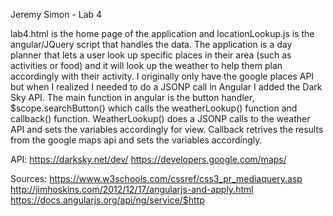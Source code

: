Jeremy Simon - Lab 4

lab4.html is the home page of the application and locationLookup.js is the angular/JQuery script that handles the data. The application is a day planner that lets a user look up specific places in their area (such as activities or food) and it will look up the weather to help them plan accordingly with their activity. I originally only have the google places API but when I realized I needed to do a JSONP call in Angular I added the Dark Sky API. The main function in angular is the button handler, $scope.searchButton() which calls the weatherLookup() function and callback() function. WeatherLookup() does a JSONP calls to the weather API and sets the variables accordingly for view. Callback retrives the results from the google maps api and sets the variables accordingly.

API:
https://darksky.net/dev/
https://developers.google.com/maps/

Sources:
https://www.w3schools.com/cssref/css3_pr_mediaquery.asp
http://jimhoskins.com/2012/12/17/angularjs-and-apply.html
https://docs.angularjs.org/api/ng/service/$http
